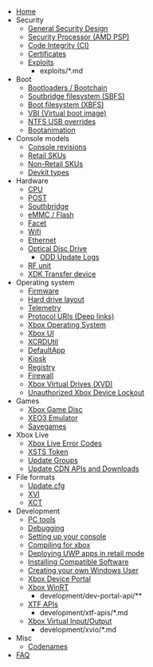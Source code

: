 - [Home](index.md)
- Security
  - [General Security Design](security/general-security-design.md)
  - [Security Processor (AMD PSP)](security/security-processor.md)
  - [Code Integrity (CI)](security/code-integrity.md)
  - [Certificates](security/certificates.md)
  - [Exploits](security/exploits.md)
    - exploits/*.md
- Boot
  - [Bootloaders / Bootchain](boot/bootloaders.md)
  - [Soutbridge filesystem (SBFS)](boot/southbridge-file-system.md)
  - [Boot filesystem (XBFS)](boot/xbox-boot-file-system.md)
  - [VBI (Virtual boot image)](boot/vbi.md)
  - [NTFS USB overrides](boot/usb-ntfs-overrides.md)
  - [Bootanimation](boot/bootanimation.md)
- Console models
  - [Console revisions](console-models/console-revisions.md)
  - [Retail SKUs](console-models/retail-xone-skus.md)
  - [Non-Retail SKUs](console-models/non-retail-xone-skus.md)
  - [Devkit types](console-models/devkit-types.md)
- Hardware
  - [CPU](hardware/cpu.md)
  - [POST](hardware/post.md)
  - [Southbridge](hardware/southbridge.md)
  - [eMMC / Flash](hardware/emmc-flash.md)
  - [Facet](hardware/facet.md)
  - [Wifi](hardware/wifi.md)
  - [Ethernet](hardware/ethernet.md)
  - [Optical Disc Drive](hardware/optical-disc-drive.md)
    - [ODD Update Logs](hardware/odd-firmware-update-log.md)
  - [RF unit](hardware/rf-unit.md)
  - [XDK Transfer device](hardware/xdk_transfer.md)
- Operating system
  - [Firmware](operating-system/firmware.md)
  - [Hard drive layout](operating-system/harddrive-partitioning.md)
  - [Telemetry](operating-system/telemetry.md)
  - [Protocol URIs (Deep links)](operating-system/protocol-URIs.md)
  - [Xbox Operating System](operating-system/xbox-operating-system.md)
  - [Xbox UI](operating-system/xbox-ui.md)
  - [XCRDUtil](operating-system/xcrdutil.md)
  - [DefaultApp](operating-system/default-app.md)
  - [Kiosk](operating-system/kiosk.md)
  - [Registry](operating-system/registry.md)
  - [Firewall](operating-system/firewall.md)
  - [Xbox Virtual Drives (XVD)](operating-system/xbox-virtual-drive.md)
  - [Unauthorized Xbox Device Lockout](operating-system/unauthorized-device-lockout.md)
- Games
  - [Xbox Game Disc](games/xbox-game-disc.md)
  - [XEO3 Emulator](games/xeo3-x360-classic-xbox-emulator.md)
  - [Savegames](games/savegames.md)
- Xbox Live
  - [Xbox Live Error Codes](xbox-live/hresult-error-codes.md)
  - [XSTS Token](xbox-live/xsts-token.md)
  - [Update Groups](xbox-live/update-group-ids.md)
  - [Update CDN APIs and Downloads](xbox-live/update-cdn.md)
- File formats
  - [Update.cfg](file-formats/update-cfg.md)
  - [XVI](file-formats/xvi.md)
  - [XCT](file-formats/xct.md)
- Development
  - [PC tools](development/pc_tools.md)
  - [Debugging](development/debugging.md)
  - [Setting up your console](development/setup-dev-mode.md)
  - [Compiling for xbox](development/compiling-for-xbox.md)
  - [Deploying UWP apps in retail mode](development/deploying-uwp-apps.md)
  - [Installing Compatible Software](development/installing-compatible-software.md)
  - [Creating your own Windows User](development/creating-a-win-user.md)
  - [Xbox Device Portal](development/device-portal.md)
  - [Xbox WinRT](development/winmd.md)
    - development/dev-portal-api/**
  - [XTF APIs](development/xtf-apis.md)
    - development/xtf-apis/*.md
  - [Xbox Virtual Input/Output](development/xvio/xvio-overview.md)
    - development/xvio/*.md
- Misc
  - [Codenames](misc/codenames.md)
- [FAQ](faq.md)
